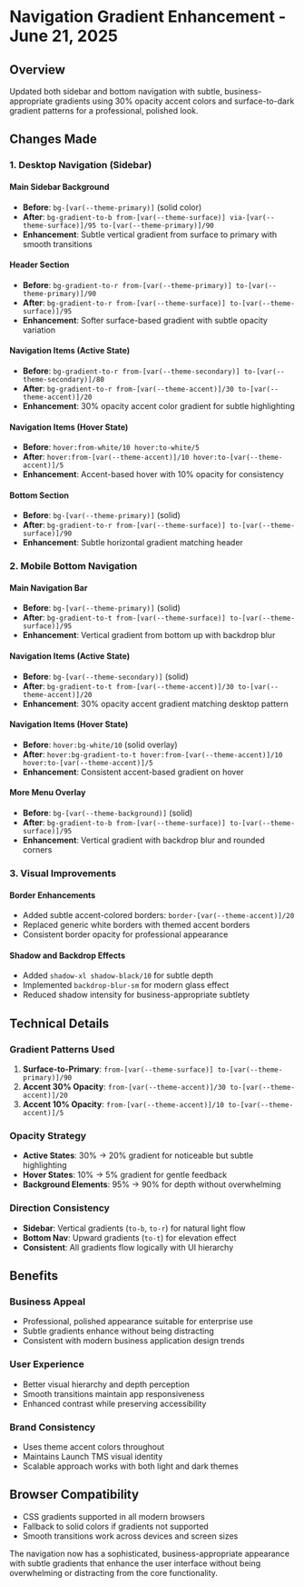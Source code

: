 # Navigation Gradient Enhancement - June 21, 2025

## Overview
Updated both sidebar and bottom navigation with subtle, business-appropriate gradients using 30% opacity accent colors and surface-to-dark gradient patterns for a professional, polished look.

## Changes Made

### 1. Desktop Navigation (Sidebar)

#### Main Sidebar Background
- **Before**: `bg-[var(--theme-primary)]` (solid color)
- **After**: `bg-gradient-to-b from-[var(--theme-surface)] via-[var(--theme-surface)]/95 to-[var(--theme-primary)]/90`
- **Enhancement**: Subtle vertical gradient from surface to primary with smooth transitions

#### Header Section
- **Before**: `bg-gradient-to-r from-[var(--theme-primary)] to-[var(--theme-primary)]/90`
- **After**: `bg-gradient-to-r from-[var(--theme-surface)] to-[var(--theme-surface)]/95`
- **Enhancement**: Softer surface-based gradient with subtle opacity variation

#### Navigation Items (Active State)
- **Before**: `bg-gradient-to-r from-[var(--theme-secondary)] to-[var(--theme-secondary)]/80`
- **After**: `bg-gradient-to-r from-[var(--theme-accent)]/30 to-[var(--theme-accent)]/20`
- **Enhancement**: 30% opacity accent color gradient for subtle highlighting

#### Navigation Items (Hover State)
- **Before**: `hover:from-white/10 hover:to-white/5`
- **After**: `hover:from-[var(--theme-accent)]/10 hover:to-[var(--theme-accent)]/5`
- **Enhancement**: Accent-based hover with 10% opacity for consistency

#### Bottom Section
- **Before**: `bg-[var(--theme-primary)]` (solid)
- **After**: `bg-gradient-to-r from-[var(--theme-surface)] to-[var(--theme-surface)]/90`
- **Enhancement**: Subtle horizontal gradient matching header

### 2. Mobile Bottom Navigation

#### Main Navigation Bar
- **Before**: `bg-[var(--theme-primary)]` (solid)
- **After**: `bg-gradient-to-t from-[var(--theme-surface)] to-[var(--theme-surface)]/95`
- **Enhancement**: Vertical gradient from bottom up with backdrop blur

#### Navigation Items (Active State)
- **Before**: `bg-[var(--theme-secondary)]` (solid)
- **After**: `bg-gradient-to-t from-[var(--theme-accent)]/30 to-[var(--theme-accent)]/20`
- **Enhancement**: 30% opacity accent gradient matching desktop pattern

#### Navigation Items (Hover State)
- **Before**: `hover:bg-white/10` (solid overlay)
- **After**: `hover:bg-gradient-to-t hover:from-[var(--theme-accent)]/10 hover:to-[var(--theme-accent)]/5`
- **Enhancement**: Consistent accent-based gradient on hover

#### More Menu Overlay
- **Before**: `bg-[var(--theme-background)]` (solid)
- **After**: `bg-gradient-to-b from-[var(--theme-surface)] to-[var(--theme-surface)]/95`
- **Enhancement**: Vertical gradient with backdrop blur and rounded corners

### 3. Visual Improvements

#### Border Enhancements
- Added subtle accent-colored borders: `border-[var(--theme-accent)]/20`
- Replaced generic white borders with themed accent borders
- Consistent border opacity for professional appearance

#### Shadow and Backdrop Effects
- Added `shadow-xl shadow-black/10` for subtle depth
- Implemented `backdrop-blur-sm` for modern glass effect
- Reduced shadow intensity for business-appropriate subtlety

## Technical Details

### Gradient Patterns Used
1. **Surface-to-Primary**: `from-[var(--theme-surface)] to-[var(--theme-primary)]/90`
2. **Accent 30% Opacity**: `from-[var(--theme-accent)]/30 to-[var(--theme-accent)]/20`
3. **Accent 10% Opacity**: `from-[var(--theme-accent)]/10 to-[var(--theme-accent)]/5`

### Opacity Strategy
- **Active States**: 30% → 20% gradient for noticeable but subtle highlighting
- **Hover States**: 10% → 5% gradient for gentle feedback
- **Background Elements**: 95% → 90% for depth without overwhelming

### Direction Consistency
- **Sidebar**: Vertical gradients (`to-b`, `to-r`) for natural light flow
- **Bottom Nav**: Upward gradients (`to-t`) for elevation effect
- **Consistent**: All gradients flow logically with UI hierarchy

## Benefits

### Business Appeal
- Professional, polished appearance suitable for enterprise use
- Subtle gradients enhance without being distracting
- Consistent with modern business application design trends

### User Experience
- Better visual hierarchy and depth perception
- Smooth transitions maintain app responsiveness
- Enhanced contrast while preserving accessibility

### Brand Consistency
- Uses theme accent colors throughout
- Maintains Launch TMS visual identity
- Scalable approach works with both light and dark themes

## Browser Compatibility
- CSS gradients supported in all modern browsers
- Fallback to solid colors if gradients not supported
- Smooth transitions work across devices and screen sizes

The navigation now has a sophisticated, business-appropriate appearance with subtle gradients that enhance the user interface without being overwhelming or distracting from the core functionality.
